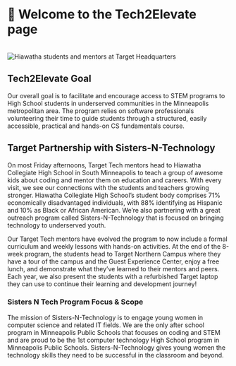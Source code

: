 # 🚧 Welcome to the Tech2Elevate page

<br>
<Image src="/images/snt-cohort-2-tnc.jpeg" alt="Hiawatha students and mentors at Target Headquarters" height={200} />

## Tech2Elevate Goal

Our overall goal is to facilitate and encourage access to STEM programs to High School students in underserved communities in the Minneapolis metropolitan area. The program relies on software professionals volunteering their time to guide students through a structured, easily accessible, practical and hands-on CS fundamentals course.

## Target Partnership with Sisters-N-Technology

On most Friday afternoons, Target Tech mentors head to Hiawatha Collegiate High School in South Minneapolis to teach a group of awesome kids about coding and mentor them on education and careers. With every visit, we see our connections with the students and teachers growing stronger. Hiawatha Collegiate High School’s student body comprises 71% economically disadvantaged individuals, with 88% identifying as Hispanic and 10% as Black or African American. We’re also partnering with a great outreach program called Sisters-N-Technology that is focused on bringing technology to underserved youth.

Our Target Tech mentors have evolved the program to now include a formal curriculum and weekly lessons with hands-on activities. At the end of the 8-week program, the students head to Target Northern Campus where they have a tour of the campus and the Guest Experience Center, enjoy a free lunch, and demonstrate what they’ve learned to their mentors and peers. Each year, we also present the students with a refurbished Target laptop they can use to continue their learning and development journey!

### Sisters N Tech Program Focus & Scope

The mission of Sisters-N-Technology is to engage young women in computer science and related IT fields. We are the only after school program in Minneapolis Public Schools that focuses on coding and STEM and are proud to be the 1st computer technology High School program in Minneapolis Public Schools. Sisters-N-Technology gives young women the technology skills they need to be successful in the classroom and beyond.
